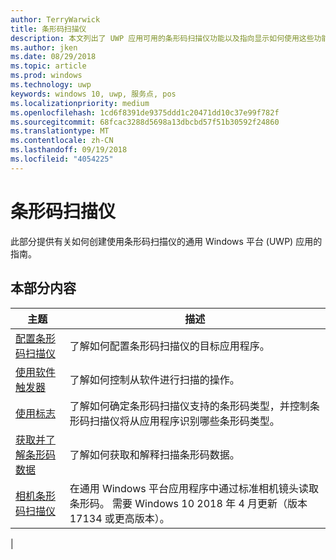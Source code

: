 ```yaml
---
author: TerryWarwick
title: 条形码扫描仪
description: 本文列出了 UWP 应用可用的条形码扫描仪功能以及指向显示如何使用这些功能的操作方法文章的链接。
ms.author: jken
ms.date: 08/29/2018
ms.topic: article
ms.prod: windows
ms.technology: uwp
keywords: windows 10, uwp, 服务点, pos
ms.localizationpriority: medium
ms.openlocfilehash: 1cd6f8391de9375ddd1c20471dd10c37e99f782f
ms.sourcegitcommit: 68fcac3288d5698a13dbcbd57f51b30592f24860
ms.translationtype: MT
ms.contentlocale: zh-CN
ms.lasthandoff: 09/19/2018
ms.locfileid: "4054225"
---
```

# <a name="barcode-scanner"></a>条形码扫描仪

此部分提供有关如何创建使用条形码扫描仪的通用 Windows 平台 (UWP) 应用的指南。

## <a name="in-this-section"></a>本部分内容

|主题 |描述 |
|------|------------|
| [配置条形码扫描仪](../devices-sensors/pos-barcodescanner-configure.md)  | 了解如何配置条形码扫描仪的目标应用程序。 |
| [使用软件触发器](../devices-sensors/pos-barcodescanner-software-trigger.md) | 了解如何控制从软件进行扫描的操作。 |
| [使用标志](pos-barcodescanner-symbologies.md) | 了解如何确定条形码扫描仪支持的条形码类型，并控制条形码扫描仪将从应用程序识别哪些条形码类型。 |
| [获取并了解条形码数据](pos-barcodescanner-scan-data.md) | 了解如何获取和解释扫描条形码数据。 |
| [相机条形码扫描仪](pos-camerabarcode.md) | 在通用 Windows 平台应用程序中通过标准相机镜头读取条形码。 需要 Windows 10 2018 年 4 月更新（版本 17134 或更高版本）。 |
|
 
